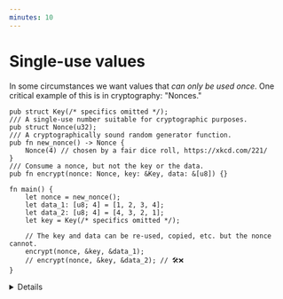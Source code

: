 ```yaml
---
minutes: 10
---
```


# Single-use values

In some circumstances we want values that _can only be used once_. One critical
example of this is in cryptography: "Nonces."

```rust,editable
pub struct Key(/* specifics omitted */);
/// A single-use number suitable for cryptographic purposes.
pub struct Nonce(u32);
/// A cryptographically sound random generator function.
pub fn new_nonce() -> Nonce {
    Nonce(4) // chosen by a fair dice roll, https://xkcd.com/221/
}
/// Consume a nonce, but not the key or the data.
pub fn encrypt(nonce: Nonce, key: &Key, data: &[u8]) {}

fn main() {
    let nonce = new_nonce();
    let data_1: [u8; 4] = [1, 2, 3, 4];
    let data_2: [u8; 4] = [4, 3, 2, 1];
    let key = Key(/* specifics omitted */);

    // The key and data can be re-used, copied, etc. but the nonce cannot.
    encrypt(nonce, &key, &data_1);
    // encrypt(nonce, &key, &data_2); // 🛠️❌
}
```

<details>

- Problem: How can we guarantee a value is used only once?

- Motivation: A nonce is a piece of random, unique data used in cryptographic
  protocols to prevent replay attacks.

  Background: In practice people have ended up accidentally re-using nonces.
  Most commonly, this causes the cryptographic protocol to completely break down
  and stop fulfilling its function. Depending on the specifics of nonce reuse
  and cryptography at hand, private keys can also become computable by
  attackers.

- Rust has an obvious tool for "Once you use this, you can't use it anymore":
  Using a value as an _owned argument_.

- Highlight: the `encrypt` function takes `nonce` by value (an owned argument), but `key` and `data` by reference.

- By keeping constructors private and not implementing clone/copy for a type,
  making the interior type opaque (as per the newtype pattern), we can prevent
  multiple uses of the same value.

- Ask: What are we missing from the newtype pattern in the slide's code?

  Expect: Module boundary.

  Demonstrate: Without a module boundary a user can construct a nonce on their
  own.

  Fix: Put `Key`, `Nonce`, and `new_nonce` behind a module.

- Cryptography Nuance: There is still the case where a nonce may be used twice
  if it's created through purely a pseudo-random process with no additional
  metadata, and that circumstance can't be avoided through this particular
  method. This API design prevents one kind of misuse, but not all kinds.

</details>

